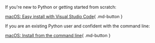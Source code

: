 If you're new to Python or getting started from scratch:

[macOS: Easy install with Visual Studio Code](../easy.md){ .md-button } 

If you are an existing Python user and confident with the command line:

[macOS: Install from the command line](command-line.md){ .md-button }

